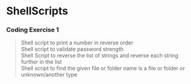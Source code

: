 # ShellScripts
### Coding Exercise 1
> Shell script to print a number in reverse order <br />
Shell script to validate password strength <br />
Shell Script to reverse the list of strings and reverse each string further in the list <br />
Shell script to find the given file or folder name is a file or folder or unknown/another type <br />
